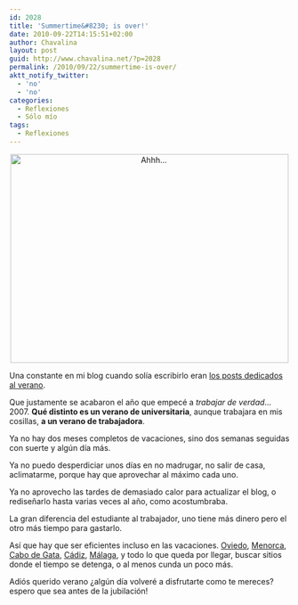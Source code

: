 ```yaml
---
id: 2028
title: 'Summertime&#8230; is over!'
date: 2010-09-22T14:15:51+02:00
author: Chavalina
layout: post
guid: http://www.chavalina.net/?p=2028
permalink: /2010/09/22/summertime-is-over/
aktt_notify_twitter:
  - 'no'
  - 'no'
categories:
  - Reflexiones
  - Sólo mío
tags:
  - Reflexiones
---
```

<p style="text-align: center;">
  <a title="Ahhh... por inma bermejo, en Flickr" href="http://www.flickr.com/photos/chavalina/4980309348/"><img class="aligncenter" src="http://farm5.static.flickr.com/4083/4980309348_483cb0ccd7.jpg" alt="Ahhh..." width="500" height="375" /></a>
</p>

Una constante en mi blog cuando solía escribirlo eran [los posts dedicados al verano](http://www.chavalina.net/?s=summertime&submit=Search).

Que justamente se acabaron el año que empecé a _trabajar de verdad_&#8230; 2007. **Qué distinto es un verano de universitaria**, aunque trabajara en mis cosillas, **a un verano de trabajadora**.

Ya no hay dos meses completos de vacaciones, sino dos semanas seguidas con suerte y algún día más.

Ya no puedo desperdiciar unos días en no madrugar, no salir de casa, aclimatarme, porque hay que aprovechar al máximo cada uno.

Ya no aprovecho las tardes de demasiado calor para actualizar el blog, o rediseñarlo hasta varias veces al año, como acostumbraba.

La gran diferencia del estudiante al trabajador, uno tiene más dinero pero el otro más tiempo para gastarlo.

Así que hay que ser eficientes incluso en las vacaciones. [Oviedo](http://www.flickr.com/photos/chavalina/tags/oviedo/), [Menorca](http://www.flickr.com/photos/chavalina/tags/menorca/), [Cabo de Gata](http://www.flickr.com/photos/chavalina/tags/cabodegata/), [Cádiz](http://www.flickr.com/photos/chavalina/tags/cadiz/), [Málaga](http://www.flickr.com/photos/chavalina/tags/malaga/), y todo lo que queda por llegar, buscar sitios donde el tiempo se detenga, o al menos cunda un poco más.

Adiós querido verano ¿algún día volveré a disfrutarte como te mereces? espero que sea antes de la jubilación!